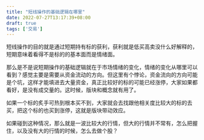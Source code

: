 ```yaml
---
title: "短线操作的基础逻辑在哪里"
date: 2022-07-27T13:17:39+08:00
draft: true
tags: ['交易']
---
```


短线操作的目的就是通过短期持有标的获利，获利就是低买高卖没什么好解释的，短期意味着看得不是标的的基本面而是情绪面。

那么是不是说短期操作的基础逻辑就在于市场情绪的变化，情绪的变化从哪里可以看到？感觉主要是需要从资金流动的方向。但这里有个悖论，资金流向的方向可能是个坑，这样才能填进去大量资金，真正比较好的标的可能已经涨停，大家如果都看好，是没有成交量的。这时候，版块和概念就有用了。

如果一个标的炙手可热到根本买不到，大家就会去找跟他相关度比较大的标的去买，把这个标的也买到涨停，这就是版块带动效应。 

如果碰到这种情况，那么就是一波比较大的行情，但大的行情并不常有，怎么把握住，以及没有大的行情的时候，怎么去做个股？